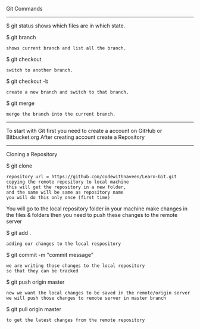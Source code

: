 Git Commands
______________________________________________________________________
$ git status
    shows which files are in which state.

$ git branch

    shows current branch and list all the branch.

$ git checkout <branchname>

    switch to another branch.

$ git checkout -b <branchname>

    create a new branch and switch to that branch.

$ git merge <branchname>

    merge the branch into the current branch.
________________________________________________________________________________________________________________________________    
To start with Git first you need to create a account on GitHub or Bitbucket.org
After creating account create a Repository
_____________________________________________

Cloning a Repository

$ git clone <repositary url>

    repository url = https://github.com/codewithnaveen/Learn-Git.git
    copying the remote repository to local machine
    this will get the repository in a new folder,
    and the same will be same as repository name
    you will do this only once (first time)

You will go to the local repository folder in your machine make changes in the files & folders then you need to push these changes to the remote server

$ git add .

    adding our changes to the local respository

$ git commit -m "commit message"

    we are writing those changes to the local repository
    so that they can be tracked

$ git push origin master

    now we want the local changes to be saved in the remote/origin server
    we will push those changes to remote server in master branch

$ git pull origin master

    to get the latest changes from the remote repository

